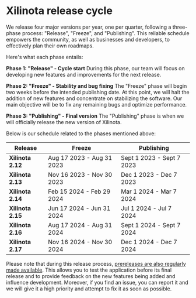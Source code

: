 # Xilinota release cycle

We release four major versions per year, one per quarter, following a three-phase process: "Release", "Freeze", and "Publishing". This reliable schedule empowers the community, as well as businesses and developers, to effectively plan their own roadmaps.

Here's what each phase entails:

**Phase 1: "Release" - Cycle start** During this phase, our team will focus on developing new features and improvements for the next release.

**Phase 2: "Freeze" - Stability and bug fixing** The "Freeze" phase will begin two weeks before the intended publishing date. At this point, we will halt the addition of new features and concentrate on stabilizing the software. Our main objective will be to fix any remaining bugs and optimize performance.

**Phase 3: "Publishing" - Final version** The "Publishing" phase is when we will officially release the new version of Xilinota.

Below is our schedule related to the phases mentioned above:

| Release | Freeze | Publishing |
| --- | --- | --- |
| **Xilinota 2.12** | Aug 17 2023 - Aug 31 2023 | Sept 1 2023 - Sept 7 2023 |
| **Xilinota 2.13** | Nov 16 2023 - Nov 30 2023 | Dec 1 2023 - Dec 7 2023 |
| **Xilinota 2.14** | Feb 15 2024 - Feb 29 2024 | Mar 1 2024 - Mar 7 2024 |
| **Xilinota 2.15** | Jun 17 2024 - Jun 31 2024 | Jul 1 2024 - Jul 7 2024 |
| **Xilinota 2.16** | Aug 17 2024 - Aug 31 2024 | Sept 1 2024 - Sept 7 2024 |
| **Xilinota 2.17** | Nov 16 2024 - Nov 30 2024 | Dec 1 2024 - Dec 7 2024 |

Please note that during this release process, [prereleases are also regularly made available](https://xilinotaapp.org/help/about/prereleases/). This allows you to test the application before its final release and to provide feedback on the new features being added and influence development. Moreover, if you find an issue, you can report it and we will give it a high priority and attempt to fix it as soon as possible.

